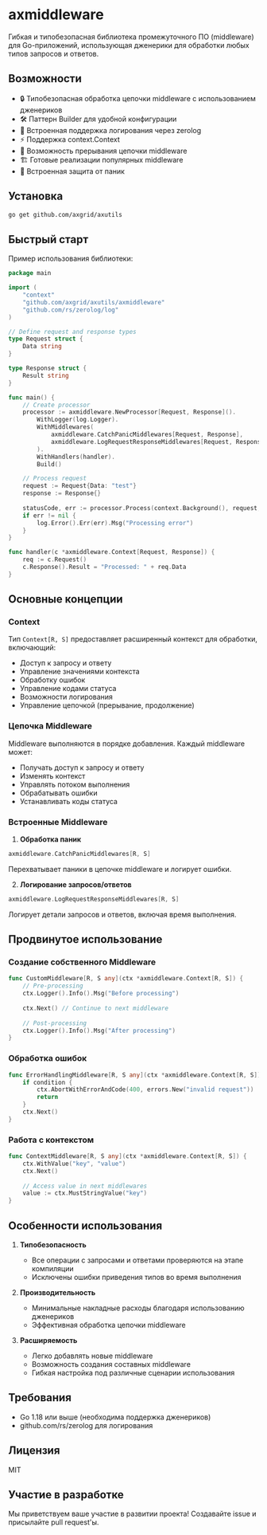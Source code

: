 # axmiddleware

Гибкая и типобезопасная библиотека промежуточного ПО (middleware) для Go-приложений, использующая дженерики для обработки любых типов запросов и ответов.

## Возможности

- 🔒 Типобезопасная обработка цепочки middleware с использованием дженериков
- 🛠 Паттерн Builder для удобной конфигурации
- 📝 Встроенная поддержка логирования через zerolog
- ⚡ Поддержка context.Context
- 🔄 Возможность прерывания цепочки middleware
- 🏗 Готовые реализации популярных middleware
- 💪 Встроенная защита от паник

## Установка

```bash
go get github.com/axgrid/axutils
```

## Быстрый старт

Пример использования библиотеки:

```go
package main

import (
    "context"
    "github.com/axgrid/axutils/axmiddleware"
    "github.com/rs/zerolog/log"
)

// Define request and response types
type Request struct {
    Data string
}

type Response struct {
    Result string
}

func main() {
    // Create processor
    processor := axmiddleware.NewProcessor[Request, Response]().
        WithLogger(log.Logger).
        WithMiddlewares(
            axmiddleware.CatchPanicMiddlewares[Request, Response],
            axmiddleware.LogRequestResponseMiddlewares[Request, Response],
        ).
        WithHandlers(handler).
        Build()

    // Process request
    request := Request{Data: "test"}
    response := Response{}
    
    statusCode, err := processor.Process(context.Background(), request, &response)
    if err != nil {
        log.Error().Err(err).Msg("Processing error")
    }
}

func handler(c *axmiddleware.Context[Request, Response]) {
    req := c.Request()
    c.Response().Result = "Processed: " + req.Data
}
```

## Основные концепции

### Context

Тип `Context[R, S]` предоставляет расширенный контекст для обработки, включающий:
- Доступ к запросу и ответу
- Управление значениями контекста
- Обработку ошибок
- Управление кодами статуса
- Возможности логирования
- Управление цепочкой (прерывание, продолжение)

### Цепочка Middleware

Middleware выполняются в порядке добавления. Каждый middleware может:
- Получать доступ к запросу и ответу
- Изменять контекст
- Управлять потоком выполнения
- Обрабатывать ошибки
- Устанавливать коды статуса

### Встроенные Middleware

1. **Обработка паник**
```go
axmiddleware.CatchPanicMiddlewares[R, S]
```
Перехватывает паники в цепочке middleware и логирует ошибки.

2. **Логирование запросов/ответов**
```go
axmiddleware.LogRequestResponseMiddlewares[R, S]
```
Логирует детали запросов и ответов, включая время выполнения.

## Продвинутое использование

### Создание собственного Middleware

```go
func CustomMiddleware[R, S any](ctx *axmiddleware.Context[R, S]) {
    // Pre-processing
    ctx.Logger().Info().Msg("Before processing")
    
    ctx.Next() // Continue to next middleware
    
    // Post-processing
    ctx.Logger().Info().Msg("After processing")
}
```

### Обработка ошибок

```go
func ErrorHandlingMiddleware[R, S any](ctx *axmiddleware.Context[R, S]) {
    if condition {
        ctx.AbortWithErrorAndCode(400, errors.New("invalid request"))
        return
    }
    ctx.Next()
}
```

### Работа с контекстом

```go
func ContextMiddleware[R, S any](ctx *axmiddleware.Context[R, S]) {
    ctx.WithValue("key", "value")
    ctx.Next()
    
    // Access value in next middlewares
    value := ctx.MustStringValue("key")
}
```

## Особенности использования

1. **Типобезопасность**
   - Все операции с запросами и ответами проверяются на этапе компиляции
   - Исключены ошибки приведения типов во время выполнения

2. **Производительность**
   - Минимальные накладные расходы благодаря использованию дженериков
   - Эффективная обработка цепочки middleware

3. **Расширяемость**
   - Легко добавлять новые middleware
   - Возможность создания составных middleware
   - Гибкая настройка под различные сценарии использования

## Требования

- Go 1.18 или выше (необходима поддержка дженериков)
- github.com/rs/zerolog для логирования

## Лицензия

MIT

## Участие в разработке

Мы приветствуем ваше участие в развитии проекта! Создавайте issue и присылайте pull request'ы.